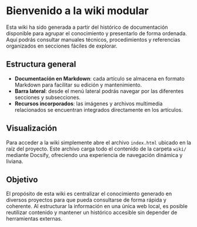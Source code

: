 # Bienvenido a la wiki modular

Esta wiki ha sido generada a partir del histórico de documentación disponible
para agrupar el conocimiento y presentarlo de forma ordenada. Aquí podrás
consultar manuales técnicos, procedimientos y referencias organizados en
secciones fáciles de explorar.

## Estructura general

- **Documentación en Markdown**: cada artículo se almacena en formato Markdown
  para facilitar su edición y mantenimiento.
- **Barra lateral**: desde el menú lateral podrás navegar por las diferentes
  secciones y subsecciones.
- **Recursos incorporados**: las imágenes y archivos multimedia relacionados se
  encuentran integrados directamente en los artículos.

## Visualización

Para acceder a la wiki simplemente abre el archivo `index.html` ubicado en la
raíz del proyecto. Este archivo carga todo el contenido de la carpeta `wiki/`
mediante Docsify, ofreciendo una experiencia de navegación dinámica y
liviana.

## Objetivo

El propósito de esta wiki es centralizar el conocimiento generado en diversos
proyectos para que pueda consultarse de forma rápida y coherente. Al
estructurar la información en una única web local, es posible reutilizar
contenido y mantener un histórico accesible sin depender de herramientas
externas.
